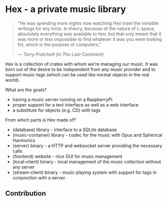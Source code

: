 # Hex - a private music library

> "He was spending more nights now watching Hex trawl the invisible writings for any hints. In theory, because of the nature of L-space, absolutely everything was available to him, but that only meant that it was more or less impossible to find whatever it was you were looking for, which is the purpose of computers."
>
> &mdash; <cite>Terry Pratchett (in _The Last Continent_)</cite>

Hex is a collection of crates with whom we're managing our music. It was born out of the desire to be independent from any music provider and to support music tags (which can be used like normal objects in the real world).

What are the goals?
 * having a music server running on a RaspberryPi
 * proper support for a text interface as well as a web interface
 * a substitute for objects (e.g. CD) with tags

From which parts is Hex made of?
 * (database) library - interface to a SQLite database
 * (music-container) library - codec for the music with Opus and Spherical Harmonics
 * (server) binary - a HTTP and websocket server providing the necessary calls
 * (frontend) website - nice GUI for music management
 * (local-client) binary - local management of the music collection without any server
 * (stream-client) binary - music playing system with support for tags in conjunction with a server

## Contribution

